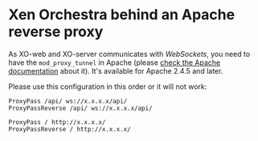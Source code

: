 # Xen Orchestra behind an Apache reverse proxy

As XO-web and XO-server communicates with *WebSockets*, you need to have the `mod_proxy_tunnel` in Apache (please [check the Apache documentation](http://httpd.apache.org/docs/2.4/mod/mod_proxy_wstunnel.html) about it). It's available for Apache 2.4.5 and later.


Please use this configuration in this order or it will not work:

```
ProxyPass /api/ ws://x.x.x.x/api/
ProxyPassReverse /api/ ws://x.x.x.x/api/

ProxyPass / http://x.x.x.x/
ProxyPassReverse / http://x.x.x.x/
```
